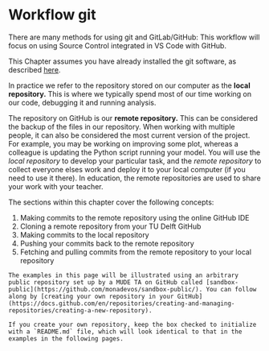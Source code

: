 # Workflow git

There are many methods for using git and GitLab/GitHub: This workflow will focus on using Source Control integrated in VS Code with GitHub.

This Chapter assumes you have already installed the git software, as described [here](../../install/git/intro.md).

In practice we refer to the repository stored on our computer as the **local repository.** This is where we typically spend most of our time working on our code, debugging it and running analysis.

The repository on GitHub is our **remote repository.** This can be considered the backup of the files in our repository. When working with multiple people, it can also be considered the most current version of the project. For example, you may be working on improving some plot, whereas a colleague is updating the Python script running your model. You will use the _local repository_ to develop your particular task, and the _remote repository_ to collect everyone elses work and deploy it to your local computer (if you need to use it there). In education, the remote repositories are used to share your work with your teacher.

The sections within this chapter cover the following concepts:
1. Making commits to the remote repository using the online GitHub IDE
2. Cloning a remote repository from your TU Delft GitHub
3. Making commits to the local repository
4. Pushing your commits back to the remote repository
5. Fetching and pulling commits from the remote repository to your local repository

```{note}
The examples in this page will be illustrated using an arbitrary public repository set up by a MUDE TA on GitHub called [sandbox-public](https://github.com/monadevos/sandbox-public/). You can follow along by [creating your own repository in your GitHub](https://docs.github.com/en/repositories/creating-and-managing-repositories/creating-a-new-repository).

If you create your own repository, keep the box checked to initialize with a `README.md` file, which will look identical to that in the examples in the following pages.
```